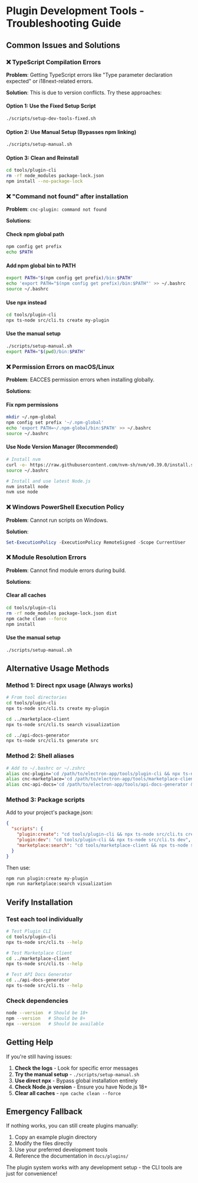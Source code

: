 # Plugin Development Tools - Troubleshooting Guide

## Common Issues and Solutions

### ❌ TypeScript Compilation Errors

**Problem**: Getting TypeScript errors like "Type parameter declaration expected" or i18next-related errors.

**Solution**: This is due to version conflicts. Try these approaches:

#### Option 1: Use the Fixed Setup Script
```bash
./scripts/setup-dev-tools-fixed.sh
```

#### Option 2: Use Manual Setup (Bypasses npm linking)
```bash
./scripts/setup-manual.sh
```

#### Option 3: Clean and Reinstall
```bash
cd tools/plugin-cli
rm -rf node_modules package-lock.json
npm install --no-package-lock
```

### ❌ "Command not found" after installation

**Problem**: `cnc-plugin: command not found`

**Solutions**:

#### Check npm global path
```bash
npm config get prefix
echo $PATH
```

#### Add npm global bin to PATH
```bash
export PATH="$(npm config get prefix)/bin:$PATH"
echo 'export PATH="$(npm config get prefix)/bin:$PATH"' >> ~/.bashrc
source ~/.bashrc
```

#### Use npx instead
```bash
cd tools/plugin-cli
npx ts-node src/cli.ts create my-plugin
```

#### Use the manual setup
```bash
./scripts/setup-manual.sh
export PATH="$(pwd)/bin:$PATH"
```

### ❌ Permission Errors on macOS/Linux

**Problem**: EACCES permission errors when installing globally.

**Solutions**:

#### Fix npm permissions
```bash
mkdir ~/.npm-global
npm config set prefix '~/.npm-global'
echo 'export PATH=~/.npm-global/bin:$PATH' >> ~/.bashrc
source ~/.bashrc
```

#### Use Node Version Manager (Recommended)
```bash
# Install nvm
curl -o- https://raw.githubusercontent.com/nvm-sh/nvm/v0.39.0/install.sh | bash
source ~/.bashrc

# Install and use latest Node.js
nvm install node
nvm use node
```

### ❌ Windows PowerShell Execution Policy

**Problem**: Cannot run scripts on Windows.

**Solution**:
```powershell
Set-ExecutionPolicy -ExecutionPolicy RemoteSigned -Scope CurrentUser
```

### ❌ Module Resolution Errors

**Problem**: Cannot find module errors during build.

**Solutions**:

#### Clear all caches
```bash
cd tools/plugin-cli
rm -rf node_modules package-lock.json dist
npm cache clean --force
npm install
```

#### Use the manual setup
```bash
./scripts/setup-manual.sh
```

## Alternative Usage Methods

### Method 1: Direct npx usage (Always works)
```bash
# From tool directories
cd tools/plugin-cli
npx ts-node src/cli.ts create my-plugin

cd ../marketplace-client  
npx ts-node src/cli.ts search visualization

cd ../api-docs-generator
npx ts-node src/cli.ts generate src
```

### Method 2: Shell aliases
```bash
# Add to ~/.bashrc or ~/.zshrc
alias cnc-plugin='cd /path/to/electron-app/tools/plugin-cli && npx ts-node src/cli.ts'
alias cnc-marketplace='cd /path/to/electron-app/tools/marketplace-client && npx ts-node src/cli.ts'
alias cnc-api-docs='cd /path/to/electron-app/tools/api-docs-generator && npx ts-node src/cli.ts'
```

### Method 3: Package scripts
Add to your project's package.json:
```json
{
  "scripts": {
    "plugin:create": "cd tools/plugin-cli && npx ts-node src/cli.ts create",
    "plugin:dev": "cd tools/plugin-cli && npx ts-node src/cli.ts dev",
    "marketplace:search": "cd tools/marketplace-client && npx ts-node src/cli.ts search"
  }
}
```

Then use:
```bash
npm run plugin:create my-plugin
npm run marketplace:search visualization
```

## Verify Installation

### Test each tool individually
```bash
# Test Plugin CLI
cd tools/plugin-cli
npx ts-node src/cli.ts --help

# Test Marketplace Client
cd ../marketplace-client
npx ts-node src/cli.ts --help

# Test API Docs Generator
cd ../api-docs-generator  
npx ts-node src/cli.ts --help
```

### Check dependencies
```bash
node --version  # Should be 18+
npm --version   # Should be 8+
npx --version   # Should be available
```

## Getting Help

If you're still having issues:

1. **Check the logs** - Look for specific error messages
2. **Try the manual setup** - `./scripts/setup-manual.sh`
3. **Use direct npx** - Bypass global installation entirely
4. **Check Node.js version** - Ensure you have Node.js 18+
5. **Clear all caches** - `npm cache clean --force`

## Emergency Fallback

If nothing works, you can still create plugins manually:

1. Copy an example plugin directory
2. Modify the files directly
3. Use your preferred development tools
4. Reference the documentation in `docs/plugins/`

The plugin system works with any development setup - the CLI tools are just for convenience!